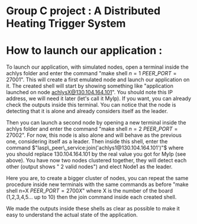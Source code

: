 # Group C project : A Distributed Heating Trigger System

# How to launch our application : 

To launch our application, with simulated nodes, open a terminal inside the achlys folder and enter the command "make shell $n=1$ $PEER\_PORT=27001$". 
This will create a first emulated node and launch our application on it. The created shell will start by showing something like "application launched on node achlysX@130.104.164.101". You should note this IP address, we will need it later (let's call it MyIp). If you want, you can already check the outputs inside this terminal. You can notice that the node is detecting that it is alone and already considers itself as the leader. 

Then you can launch a second node by opening a new terminal inside the achlys folder and enter the command "make shell $n=2$ $PEER\_PORT=27002$". For now, this node is also alone and will behave as the previous one, considering itself as a leader. Then inside this shell, enter the command $"lasp\_peer\_service:join('achlys1@130.104.164.101')"$ where you should replace 130.104.164.101 by the real value you got for MyIp (see above). 
You have now two nodes clustered together, they will detect each other (output shows " 2 valid nodes") and elect Node1 as the leader.

Here you are, to create a bigger cluster of nodes, you can repeat the same procedure inside new terminals with the same commands as before "make shell n=X $PEER\_PORT=2700X$" where X is the number of the board (1,2,3,4,5... up to 10) then the join command inside each created shell. 

We made the outputs inside these shells as clear as possible to make it easy to understand the actual state of the application. 

